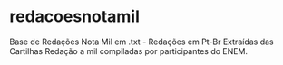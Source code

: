# redacoesnotamil
Base de Redações Nota Mil em .txt - Redações em Pt-Br
Extraídas das Cartilhas Redação a mil compiladas por participantes do ENEM.
